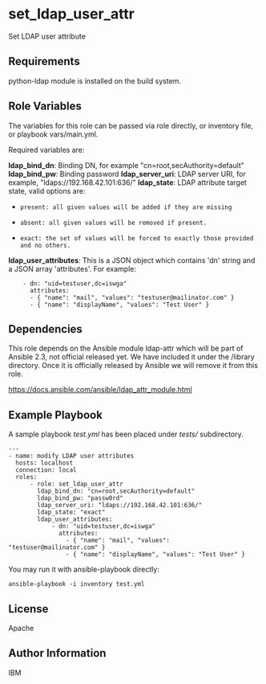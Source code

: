 
set_ldap_user_attr
=========

Set LDAP user attribute 

Requirements
------------

python-ldap module is installed on the build system.

Role Variables
--------------

The variables for this role can be passed via role directly, or inventory file, or playbook vars/main.yml.

Required variables are:

**ldap_bind_dn**: Binding DN, for example "cn=root,secAuthority=default"
**ldap_bind_pw**: Binding password
**ldap_server_uri**: LDAP server URI, for example, "ldaps://192.168.42.101:636/"
**ldap_state**: LDAP attribute target state, valid options are:
-     present: all given values will be added if they are missing
-     absent: all given values will be removed if present.
-     exact: the set of values will be forced to exactly those provided and no others. 

**ldap_user_attributes**: This is a JSON object which contains 'dn' string and a JSON array 'attributes'. For example:
```
    - dn: "uid=testuser,dc=iswga"
      attributes:
      - { "name": "mail", "values": "testuser@mailinator.com" }
      - { "name": "displayName", "values": "Test User" }
```


Dependencies
------------

This role depends on the Ansible module ldap-attr which will be part of Ansible 2.3, not official released yet. We have included it under the /library directory. Once it is officially released by Ansible we will remove it from this role. 

https://docs.ansible.com/ansible/ldap_attr_module.html

Example Playbook
----------------

A sample playbook *test.yml* has been placed under *tests/* subdirectory. 

```
---
- name: modify LDAP user attributes
  hosts: localhost
  connection: local
  roles:
      - role: set_ldap_user_attr
        ldap_bind_dn: "cn=root,secAuthority=default"
        ldap_bind_pw: "passw0rd"
        ldap_server_uri: "ldaps://192.168.42.101:636/"
        ldap_state: "exact"
        ldap_user_attributes:
            - dn: "uid=testuser,dc=iswga"
              attributes:
                - { "name": "mail", "values": "testuser@mailinator.com" }
                - { "name": "displayName", "values": "Test User" }
```

You may run it with ansible-playbook directly:

```
ansible-playbook -i inventory test.yml
```

License
-------

Apache


Author Information
------------------

IBM
